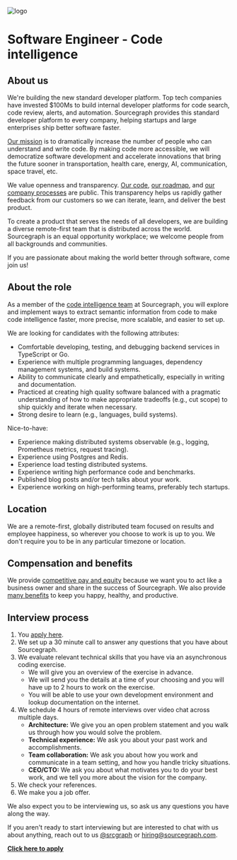 ![logo](https://sourcegraph.com/.assets/img/sourcegraph-light-head-logo.svg)

# Software Engineer - Code intelligence

## About us

We're building the new standard developer platform. Top tech companies have invested \$100Ms to build internal developer platforms for code search, code review, alerts, and automation. Sourcegraph provides this standard developer platform to every company, helping startups and large enterprises ship better software faster.

[Our mission](https://sourcegraph.com/plan) is to dramatically increase the number of people who can understand and write code. By making code more accessible, we will democratize software development and accelerate innovations that bring the future sooner in transportation, health care, energy, AI, communication, space travel, etc.

We value openness and transparency. [Our code](https://github.com/sourcegraph/sourcegraph), [our roadmap](https://about.sourcegraph.com/direction), and [our company processes](https://about.sourcegraph.com/company/open_source_open_company) are public. This transparency helps us rapidly gather feedback from our customers so we can iterate, learn, and deliver the best product.

To create a product that serves the needs of all developers, we are building a diverse remote-first team that is distributed across the world. Sourcegraph is an equal opportunity workplace; we welcome people from all backgrounds and communities.

If you are passionate about making the world better through software, come join us!

## About the role

As a member of the [code intelligence team](https://about.sourcegraph.com/handbook/engineering/code-intelligence) at Sourcegraph, you will explore and implement ways to extract semantic information from code to make code intelligence faster, more precise, more scalable, and easier to set up.

We are looking for candidates with the following attributes:

- Comfortable developing, testing, and debugging backend services in TypeScript or Go.
- Experience with multiple programming languages, dependency management systems, and build systems.
- Ability to communicate clearly and empathetically, especially in writing and documentation.
- Practiced at creating high quality software balanced with a pragmatic understanding of how to make appropriate tradeoffs (e.g., cut scope) to ship quickly and iterate when necessary.
- Strong desire to learn (e.g., languages, build systems).

Nice-to-have:

- Experience making distributed systems observable (e.g., logging, Prometheus metrics, request tracing).
- Experience using Postgres and Redis.
- Experience load testing distributed systems.
- Experience writing high performance code and benchmarks.
- Published blog posts and/or tech talks about your work.
- Experience working on high-performing teams, preferably tech startups.

## Location

We are a remote-first, globally distributed team focused on results and employee happiness, so wherever you choose to work is up to you. We don't require you to be in any particular timezone or location.

## Compensation and benefits

We provide [competitive pay and equity](https://about.sourcegraph.com/handbook/people-ops/compensation) because we want you to act like a business owner and share in the success of Sourcegraph. We also provide [many benefits](https://about.sourcegraph.com/handbook/people-ops/benefits-and-perks) to keep you happy, healthy, and productive.

## Interview process

1. You [apply here](https://hire.withgoogle.com/public/jobs/sourcegraphcom/view/P_AAAAAADAAC5LkU-W2aD8Bg?trackingTag=careersRepository).
1. We set up a 30 minute call to answer any questions that you have about Sourcegraph.
1. We evaluate relevant technical skills that you have via an asynchronous coding exercise.
    - We will give you an overview of the exercise in advance.
    - We will send you the details at a time of your choosing and you will have up to 2 hours to work on the exercise.
    - You will be able to use your own development environment and lookup documentation on the internet.
1. We schedule 4 hours of remote interviews over video chat across multiple days.
    - **Architecture:** We give you an open problem statement and you walk us through how you would solve the problem.
    - **Technical experience:** We ask you about your past work and accomplishments.
    - **Team collaboration:** We ask you about how you work and communicate in a team setting, and how you handle tricky situations.
    - **CEO/CTO:** We ask you about what motivates you to do your best work, and we tell you more about the vision for the company.
1. We check your references.
1. We make you a job offer.

We also expect you to be interviewing us, so ask us any questions you have along the way.

If you aren't ready to start interviewing but are interested to chat with us about anything, reach out to us [@srcgraph](https://twitter.com/srcgraph) or hiring@sourcegraph.com.

**[Click here to apply](https://hire.withgoogle.com/public/jobs/sourcegraphcom/view/P_AAAAAADAAC5LkU-W2aD8Bg?trackingTag=careersRepository)**
